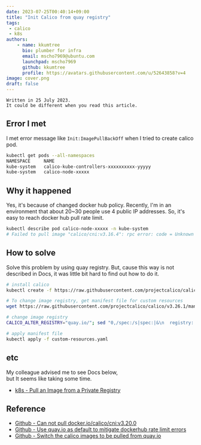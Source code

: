 ```yaml
---
date: 2023-07-25T00:40:14+09:00
title: "Init Calico from quay registry"
tags:
 - calico
 - k8s
authors:
    - name: kkumtree
      bio: plumber for infra
      email: mscho7969@ubuntu.com
      launchpad: mscho7969
      github: kkumtree
      profile: https://avatars.githubusercontent.com/u/52643858?v=4 
image: cover.png
draft: false
---
```



``` message
Written in 25 July 2023.
It could be different when you read this article.
```

## Error I met

I met error message like `Init:ImagePullBackOff` when I tried to create calico pod.

```bash
kubectl get pods --all-namespaces
NAMESPACE     NAME                                                     READY   STATUS                  RESTARTS   AGE   
kube-system   calico-kube-controllers-xxxxxxxxxx-yyyyy                 1/1     Running                 1          13h   
kube-system   calico-node-xxxxx                                        0/1     Init:ImagePullBackOff   0          13h
```

## Why it happened

Yes, it's because of changed docker hub policy.
Recently, I'm in an environment that about 20~30 people use 4 public IP addresses.
So, it's easy to reach docker hub pull rate limit.

```bash
kubectl describe pod calico-node-xxxxx -n kube-system
# Failed to pull image "calico/cni:v3.16.4": rpc error: code = Unknown desc = Error response from daemon: toomanyrequests: You have reached your pull rate limit. You may increase the limit by authenticating and upgrading: https://www.docker.com/increase-rate-limit
```

## How to solve

Solve this problem by using quay registry.
But, cause this way is not described in Docs, it was little bit hard to find out how to do it.

```bash
# install calico
kubectl create -f https://raw.githubusercontent.com/projectcalico/calico/v3.26.1/manifests/tigera-operator.yaml

# To change image registry, get manifest file for custom resources
wget https://raw.githubusercontent.com/projectcalico/calico/v3.26.1/manifests/custom-resources.yaml

# change image registry
CALICO_ALTER_REGISTRY="quay.io/"; sed "0,/spec:/s|spec:|&\n  registry: $CALICO_ALTER_REGISTRY|" custom-resources.yaml

# apply manifest file
kubectl apply -f custom-resources.yaml
```

## etc

My colleague advised me to see Docs below,  
but It seems like taking some time.

- [k8s - Pull an Image from a Private Registry](https://kubernetes.io/docs/tasks/configure-pod-container/pull-image-private-registry/)

## Reference

- [Github - Can not pull docker.io/calico/cni:v3.20.0](https://github.com/projectcalico/calico/issues/4918)  
- [Github - Use quay.io as default to mitigate dockerhub rate limit errors](https://github.com/projectcalico/calico/issues/4833)
- [Github - Switch the calico images to be pulled from quay.io](https://github.com/gardener/gardener-extension-networking-calico/pull/275)
